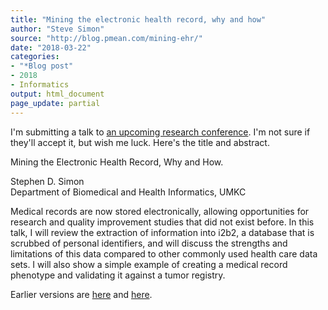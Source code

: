 ```yaml
---
title: "Mining the electronic health record, why and how"
author: "Steve Simon"
source: "http://blog.pmean.com/mining-ehr/"
date: "2018-03-22"
categories:
- "*Blog post"
- 2018
- Informatics
output: html_document
page_update: partial
---
```


I'm submitting a talk to [an upcoming research
conference](http://www.k-state.edu/stats/news/IDAD%202018.html). I'm not
sure if they'll accept it, but wish me luck. Here's the title and
abstract.

<!---More--->

Mining the Electronic Health Record, Why and How.

Stephen D. Simon\
Department of Biomedical and Health Informatics, UMKC

Medical records are now stored electronically, allowing opportunities
for research and quality improvement studies that did not exist before.
In this talk, I will review the extraction of information into i2b2, a
database that is scrubbed of personal identifiers, and will discuss the
strengths and limitations of this data compared to other commonly used
health care data sets. I will also show a simple example of creating a
medical record phenotype and validating it against a tumor registry.


Earlier versions are [here][sim1] and [here][sim2].
 
[sim1]: http://blog.pmean.com/mining-ehr/
[sim2]: http://new.pmean.com/mining-ehr/
 
